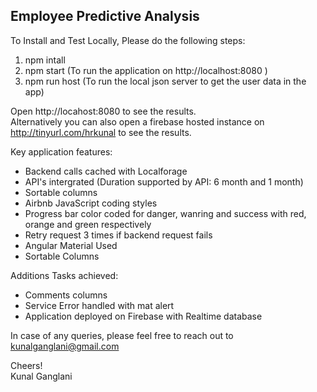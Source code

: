 ## Employee Predictive Analysis
To Install and Test Locally, Please do the following steps:

1. npm intall
2. npm start 
(To run the application on http://localhost:8080 )
3. npm run host
(To run the local json server to get the user data in the app)

Open http://locahost:8080 to see the results.  
Alternatively you can also open a firebase hosted instance on http://tinyurl.com/hrkunal to see the results.

Key application features: 
* Backend calls cached with Localforage
*  API's intergrated (Duration supported by API: 6 month and 1 month)
* Sortable columns
* Airbnb JavaScript coding styles
* Progress bar color coded for danger, wanring and success with red, orange and green respectively
* Retry request 3 times if backend request fails
* Angular Material Used
* Sortable Columns

Additions Tasks achieved: 
* Comments columns
* Service Error handled with mat alert
* Application deployed on Firebase with Realtime database

In case of any queries, please feel free to reach out to kunalganglani@gmail.com  

Cheers!  
Kunal Ganglani